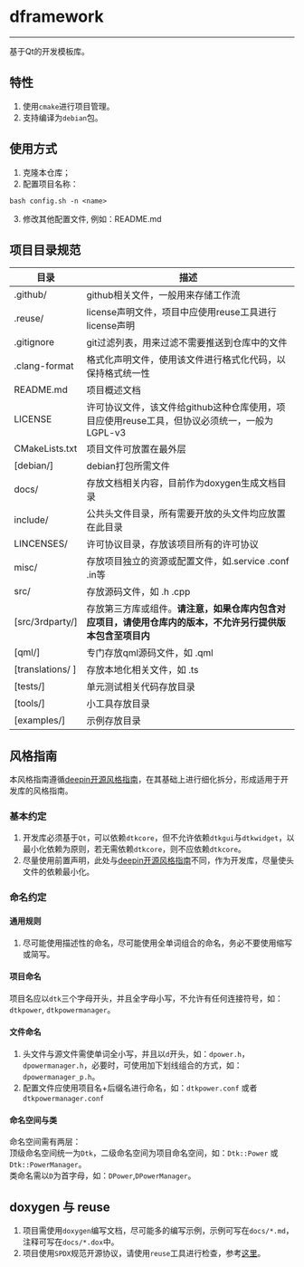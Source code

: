 # dframework
------------
基于Qt的开发模板库。

## 特性
1. 使用`cmake`进行项目管理。
2. 支持编译为`debian`包。

## 使用方式
1. 克隆本仓库；
2. 配置项目名称：
```shell
bash config.sh -n <name>
```
3. 修改其他配置文件, 例如：README.md

## 项目目录规范
 **目录**           | **描述**
------------------|---------------------------------------------------------
 .github/         | github相关文件，一般用来存储工作流
 .reuse/          | license声明文件，项目中应使用reuse工具进行license声明
 .gitignore       | git过滤列表，用来过滤不需要推送到仓库中的文件
 .clang-format    | 格式化声明文件，使用该文件进行格式化代码，以保持格式统一性
 README.md        | 项目概述文档
 LICENSE          | 许可协议文件，该文件给github这种仓库使用，项目应使用reuse工具，但协议必须统一，一般为LGPL-v3
 CMakeLists.txt   | 项目文件可放置在最外层
 [debian/]        | debian打包所需文件
 docs/            | 存放文档相关内容，目前作为doxygen生成文档目录
 include/         | 公共头文件目录，所有需要开放的头文件均应放置在此目录
 LINCENSES/       | 许可协议目录，存放该项目所有的许可协议
 misc/            | 存放项目独立的资源或配置文件，如.service .conf .in等
 src/             | 存放源码文件，如 .h .cpp
 [src/3rdparty/]  | 存放第三方库或组件。**请注意，如果仓库内包含对应项目，请使用仓库内的版本，不允许另行提供版本包含至项目内**
 [qml/]           | 专门存放qml源码文件，如 .qml
 [translations/ ] | 存放本地化相关文件，如 .ts
 [tests/]         | 单元测试相关代码存放目录
 [tools/]         | 小工具存放目录
 [examples/]      | 示例存放目录

## 风格指南
本风格指南遵循[deepin开源风格指南](https://github.com/linuxdeepin/deepin-styleguide/releases)，在其基础上进行细化拆分，形成适用于开发库的风格指南。

### 基本约定
1. 开发库必须基于`Qt`，可以依赖`dtkcore`，但不允许依赖`dtkgui`与`dtkwidget`，以最小化依赖为原则，若无需依赖`dtkcore`，则不应依赖`dtkcore`。
2. 尽量使用前置声明，此处与[deepin开源风格指南](https://github.com/linuxdeepin/deepin-styleguide/releases)不同，作为开发库，尽量使头文件的依赖最小化。

### 命名约定

#### 通用规则
1. 尽可能使用描述性的命名，尽可能使用全单词组合的命名，务必不要使用缩写或简写。

#### 项目命名
项目名应以`dtk`三个字母开头，并且全字母小写，不允许有任何连接符号，如：`dtkpower`, `dtkpowermanager`。

#### 文件命名
1. 头文件与源文件需使单词全小写，并且以`d`开头，如：`dpower.h`，`dpowermanager.h`，必要时，可使用加下划线组合的方式，如：`dpowermanager_p.h`。
2. 配置文件应使用项目名+后缀名进行命名，如：`dtkpower.conf` 或者 `dtkpowermanager.conf`

#### 命名空间与类
命名空间需有两层：<br>
顶级命名空间统一为`Dtk`，二级命名空间为项目命名空间，如：`Dtk::Power` 或`Dtk::PowerManager`。<br>
类命名需以`D`为首字母，如：`DPower`,`DPowerManager`。

## doxygen 与 reuse
1. 项目需使用`doxygen`编写文档，尽可能多的编写示例，示例可写在`docs/*.md`，注释可写在`docs/*.dox`中。
2. 项目使用`SPDX`规范开源协议，请使用`reuse`工具进行检查，参考[这里](https://spdx.org/licenses/)。
